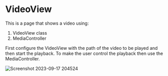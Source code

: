 # VideoView
This is a page that shows a video using:
1) VideoView class
2) MediaController

First configure the VideoView with the path of the video to be played and then start the playback.
To make the user control the playback then use the MediaController.

![Screenshot 2023-09-17 204524](https://github.com/Shrouk-Ashraf/videoView/assets/68174886/352f5ae2-18c7-4d5d-b18a-6d49b4c49d05)
